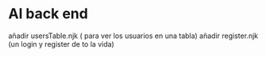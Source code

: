 # Al back end
añadir usersTable.njk ( para ver los usuarios en una tabla)
añadir register.njk (un login y register de to la vida)